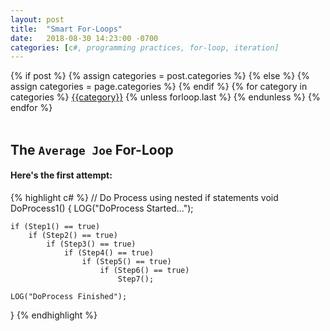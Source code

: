 ```yaml
---
layout: post
title:  "Smart For-Loops"
date:   2018-08-30 14:23:00 -0700
categories: [c#, programming practices, for-loop, iteration]
---
```

<div class="post-categories">
  {% if post %}
    {% assign categories = post.categories %}
  {% else %}
    {% assign categories = page.categories %}
  {% endif %}
  {% for category in categories %}
  <a href="{{site.baseurl}}/categories/#{{category|slugize}}">{{category}}</a>
  {% unless forloop.last %}&nbsp;{% endunless %}
  {% endfor %}
</div>
<br>

The `Average Joe` For-Loop
--

#### Here's the first attempt:  
{% highlight c# %}
// Do Process using nested if statements
void DoProcess1()
{
    LOG("DoProcess Started...");
 
    if (Step1() == true)
        if (Step2() == true)
            if (Step3() == true)
                if (Step4() == true)
                    if (Step5() == true)
                        if (Step6() == true)
                            Step7();
 
    LOG("DoProcess Finished");
}
{% endhighlight %}
